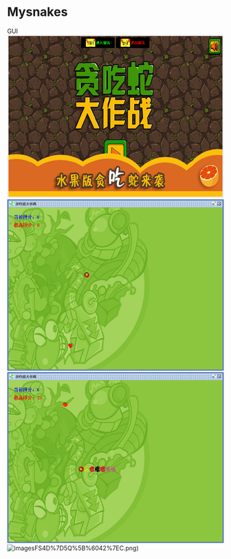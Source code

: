 # Mysnakes
GUI
![images](https://github.com/JoffeeWanQiaoHui/Mysnakes/blob/master/Runimage/Screenshot%202018_12_31%2023_30_21.png)
![images](https://github.com/JoffeeWanQiaoHui/Mysnakes/blob/52c22460af939f465d1cbf521a9f356b981881e3/Runimage/2018-12-31%20(5).png)
![images](https://github.com/JoffeeWanQiaoHui/Mysnakes/blob/52c22460af939f465d1cbf521a9f356b981881e3/Runimage/2018-12-31%20(3).png)
![images](https://github.com/JoffeeWanQiaoHui/Mysnakes/blob/master/Runimage/E2KG%24YXLK)FS4D%7D5Q%5B%6042%7EC.png)
